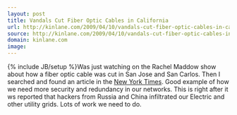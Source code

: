 ```yaml
---
layout: post
title: Vandals Cut Fiber Optic Cables in California
url: http://kinlane.com/2009/04/10/vandals-cut-fiber-optic-cables-in-california/
source: http://kinlane.com/2009/04/10/vandals-cut-fiber-optic-cables-in-california/
domain: kinlane.com
image: 
---
```

{% include JB/setup %}Was just watching on the Rachel Maddow show about how a fiber optic cable was cut in San Jose and San Carlos. Then I searched and found an article in the <a href="http://www.nytimes.com/2009/04/10/us/10brfs-VANDALSCUTPH_BRF.html?ref=us">New York Times</a>. Good example of how we need more security and redundancy in our networks. This is right after it ws reported that hackers from Russia and China infiltrated our Electric and other utility grids. Lots of work we need to do.